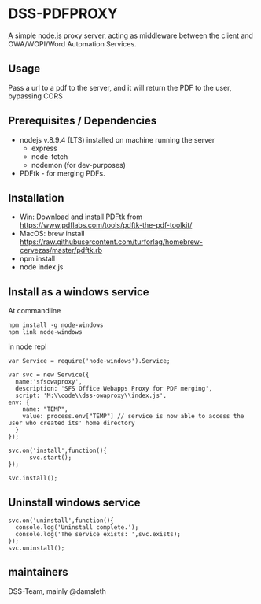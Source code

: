 # DSS-PDFPROXY

A simple node.js proxy server, acting as middleware between the client and OWA/WOPI/Word Automation Services.

## Usage

Pass a url to a pdf to the server, and it will return the PDF to the user, bypassing CORS

## Prerequisites / Dependencies

* nodejs v.8.9.4 (LTS) installed on machine running the server
    * express
    * node-fetch
    * nodemon (for dev-purposes)
* PDFtk - for merging PDFs.

## Installation

* Win: Download and install PDFtk from https://www.pdflabs.com/tools/pdftk-the-pdf-toolkit/
* MacOS: brew install https://raw.githubusercontent.com/turforlag/homebrew-cervezas/master/pdftk.rb
* npm install
* node index.js

## Install as a windows service

At commandline

```
npm install -g node-windows
npm link node-windows
```

in node repl

```
var Service = require('node-windows').Service;

var svc = new Service({
  name:'sfsowaproxy',
  description: 'SFS Office Webapps Proxy for PDF merging',
  script: 'M:\\code\\dss-owaproxy\\index.js',
env: {
    name: "TEMP",
    value: process.env["TEMP"] // service is now able to access the user who created its' home directory
  }
});

svc.on('install',function(){
      svc.start();
});

svc.install();
```

## Uninstall windows service

```
svc.on('uninstall',function(){
  console.log('Uninstall complete.');
  console.log('The service exists: ',svc.exists);
});
svc.uninstall();
```

## maintainers

DSS-Team, mainly @damsleth
